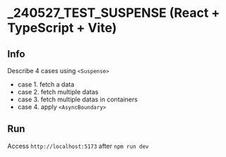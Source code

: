# _240527_TEST_SUSPENSE (React + TypeScript + Vite)

## Info
Describe 4 cases using `<Suspense>`
- case 1. fetch a data
- case 2. fetch multiple datas
- case 3. fetch multiple datas in containers
- case 4. apply `<AsyncBoundary>`

## Run
Access `http://localhost:5173` after `npm run dev`
